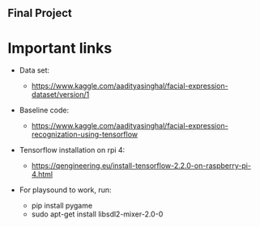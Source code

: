 ## Final Project

# Important links

* Data set:
  * https://www.kaggle.com/aadityasinghal/facial-expression-dataset/version/1

* Baseline code:
  * https://www.kaggle.com/aadityasinghal/facial-expression-recognization-using-tensorflow

* Tensorflow installation on rpi 4:
  * https://qengineering.eu/install-tensorflow-2.2.0-on-raspberry-pi-4.html

* For playsound to work, run:
  * pip install pygame
  * sudo apt-get install libsdl2-mixer-2.0-0